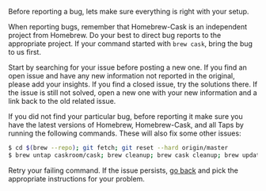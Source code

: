 Before reporting a bug, lets make sure everything is right with your setup.

When reporting bugs, remember that Homebrew-Cask is an independent project from Homebrew. Do your best to direct bug reports to the appropriate project. If your command started with `brew cask`, bring the bug to us first.

Start by searching for your issue before posting a new one. If you find an open issue and have any new information not reported in the original, please add your insights. If you find a closed issue, try the solutions there. If the issue is still not solved, open a new one with your new information and a link back to the old related issue.

If you did not find your particular bug, before reporting it make sure you have the latest versions of Homebrew, Homebrew-Cask, and all Taps by running the following commands. These will also fix some other issues:

```bash
$ cd $(brew --repo); git fetch; git reset --hard origin/master
$ brew untap caskroom/cask; brew cleanup; brew cask cleanup; brew update
```

Retry your failing command. If the issue persists, [go back](../../README.md#reporting-bugs) and pick the appropriate instructions for your problem.
